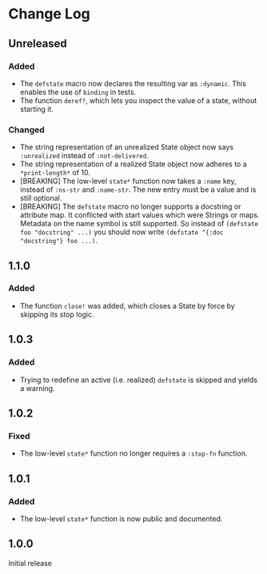 # Change Log

## Unreleased

### Added

- The `defstate` macro now declares the resulting var as `:dynamic`. This enables the use of `binding` in tests.
- The function `deref?`, which lets you inspect the value of a state, without starting it.

### Changed

- The string representation of an unrealized State object now says `:unrealized` instead of `:not-delivered`.
- The string representation of a realized State object now adheres to a `*print-length*` of 10.
- [BREAKING] The low-level `state*` function now takes a `:name` key, instead of `:ns-str` and `:name-str`. The new entry must be a value and is still optional.
- [BREAKING] The `defstate` macro no longer supports a docstring or attribute map. It conflicted with start values which were Strings or maps. Metadata on the name symbol is still supported. So instead of `(defstate foo "docstring" ...)` you should now write `(defstate ^{:doc "docstring"} foo ...)`.

## 1.1.0

### Added

- The function `close!` was added, which closes a State by force by skipping its stop logic.


## 1.0.3

### Added

- Trying to redefine an active (i.e. realized) `defstate` is skipped and yields a warning.


## 1.0.2

### Fixed

- The low-level `state*` function no longer requires a `:stop-fn` function.


## 1.0.1

### Added

- The low-level `state*` function is now public and documented.


## 1.0.0

Initial release
